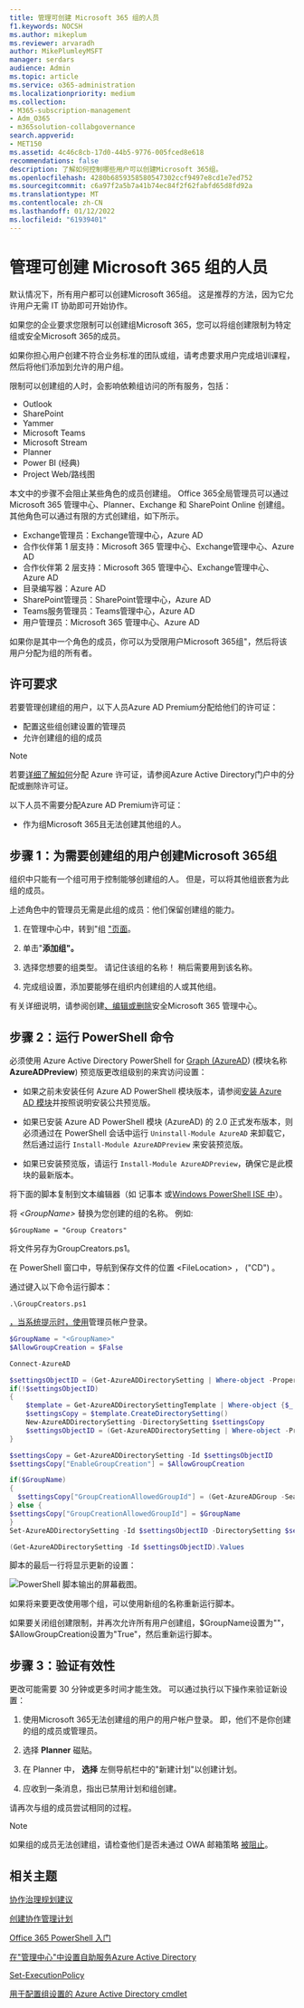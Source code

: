 ```yaml
---
title: 管理可创建 Microsoft 365 组的人员
f1.keywords: NOCSH
ms.author: mikeplum
ms.reviewer: arvaradh
author: MikePlumleyMSFT
manager: serdars
audience: Admin
ms.topic: article
ms.service: o365-administration
ms.localizationpriority: medium
ms.collection:
- M365-subscription-management
- Adm_O365
- m365solution-collabgovernance
search.appverid:
- MET150
ms.assetid: 4c46c8cb-17d0-44b5-9776-005fced8e618
recommendations: false
description: 了解如何控制哪些用户可以创建Microsoft 365组。
ms.openlocfilehash: 4280b6859358580547302ccf9497e8cd1e7ed752
ms.sourcegitcommit: c6a97f2a5b7a41b74ec84f2f62fabfd65d8fd92a
ms.translationtype: MT
ms.contentlocale: zh-CN
ms.lasthandoff: 01/12/2022
ms.locfileid: "61939401"
---
```

# <a name="manage-who-can-create-microsoft-365-groups"></a>管理可创建 Microsoft 365 组的人员

默认情况下，所有用户都可以创建Microsoft 365组。 这是推荐的方法，因为它允许用户无需 IT 协助即可开始协作。

如果您的企业要求您限制可以创建组Microsoft 365，您可以将组创建限制为特定组或安全Microsoft 365的成员。

如果你担心用户创建不符合业务标准的团队或组，请考虑要求用户完成培训课程，然后将他们添加到允许的用户组。

限制可以创建组的人时，会影响依赖组访问的所有服务，包括：

- Outlook
- SharePoint
- Yammer
- Microsoft Teams
- Microsoft Stream
- Planner
- Power BI (经典) 
- Project Web/路线图

本文中的步骤不会阻止某些角色的成员创建组。 Office 365全局管理员可以通过 Microsoft 365 管理中心、Planner、Exchange 和 SharePoint Online 创建组。 其他角色可以通过有限的方式创建组，如下所示。

- Exchange管理员：Exchange管理中心，Azure AD
- 合作伙伴第 1 层支持：Microsoft 365 管理中心、Exchange管理中心、Azure AD
- 合作伙伴第 2 层支持：Microsoft 365 管理中心、Exchange管理中心、Azure AD
- 目录编写器：Azure AD
- SharePoint管理员：SharePoint管理中心，Azure AD
- Teams服务管理员：Teams管理中心，Azure AD
- 用户管理员：Microsoft 365 管理中心、Azure AD

如果你是其中一个角色的成员，你可以为受限用户Microsoft 365组"，然后将该用户分配为组的所有者。

## <a name="licensing-requirements"></a>许可要求

若要管理创建组的用户，以下人员Azure AD Premium分配给他们的许可证：

- 配置这些组创建设置的管理员
- 允许创建组的组的成员

> [!NOTE]
> 若要[详细了解如何](/azure/active-directory/fundamentals/license-users-groups)分配 Azure 许可证，请参阅Azure Active Directory门户中的分配或删除许可证。

以下人员不需要分配Azure AD Premium许可证：

- 作为组Microsoft 365且无法创建其他组的人。

## <a name="step-1-create-a-group-for-users-who-need-to-create-microsoft-365-groups"></a>步骤 1：为需要创建组的用户创建Microsoft 365组

组织中只能有一个组可用于控制能够创建组的人。 但是，可以将其他组嵌套为此组的成员。

上述角色中的管理员无需是此组的成员：他们保留创建组的能力。

1. 在管理中心中，转到"组 ["页面](https://admin.microsoft.com/adminportal/home#/groups)。

2. 单击"**添加组"。**

3. 选择您想要的组类型。 请记住该组的名称！ 稍后需要用到该名称。

4. 完成组设置，添加要能够在组织内创建组的人或其他组。

有关详细说明，请参阅创建[、编辑或删除](../admin/email/create-edit-or-delete-a-security-group.md)安全Microsoft 365 管理中心。

## <a name="step-2-run-powershell-commands"></a>步骤 2：运行 PowerShell 命令

必须使用 Azure Active Directory PowerShell for [Graph (AzureAD](/powershell/azure/active-directory/install-adv2))  (模块名称 **AzureADPreview**) 预览版更改组级别的来宾访问设置：

- 如果之前未安装任何 Azure AD PowerShell 模块版本，请参阅[安装 Azure AD 模块](/powershell/azure/active-directory/install-adv2?preserve-view=true&view=azureadps-2.0-preview)并按照说明安装公共预览版。

- 如果已安装 Azure AD PowerShell 模块 (AzureAD) 的 2.0 正式发布版本，则必须通过在 PowerShell 会话中运行 `Uninstall-Module AzureAD` 来卸载它，然后通过运行 `Install-Module AzureADPreview` 来安装预览版。

- 如果已安装预览版，请运行 `Install-Module AzureADPreview`，确保它是此模块的最新版本。

将下面的脚本复制到文本编辑器（如 记事本 或[Windows PowerShell ISE 中](/powershell/scripting/components/ise/introducing-the-windows-powershell-ise)）。

将 *\<GroupName\>* 替换为您创建的组的名称。 例如: 

`$GroupName = "Group Creators"`

将文件另存为GroupCreators.ps1。

在 PowerShell 窗口中，导航到保存文件的位置 \<FileLocation\> ， ("CD") 。

通过键入以下命令运行脚本：

`.\GroupCreators.ps1`

[，当系统提示时，使用](../enterprise/connect-to-microsoft-365-powershell.md#step-2-connect-to-azure-ad-for-your-microsoft-365-subscription)管理员帐户登录。

```PowerShell
$GroupName = "<GroupName>"
$AllowGroupCreation = $False

Connect-AzureAD

$settingsObjectID = (Get-AzureADDirectorySetting | Where-object -Property Displayname -Value "Group.Unified" -EQ).id
if(!$settingsObjectID)
{
    $template = Get-AzureADDirectorySettingTemplate | Where-object {$_.displayname -eq "group.unified"}
    $settingsCopy = $template.CreateDirectorySetting()
    New-AzureADDirectorySetting -DirectorySetting $settingsCopy
    $settingsObjectID = (Get-AzureADDirectorySetting | Where-object -Property Displayname -Value "Group.Unified" -EQ).id
}

$settingsCopy = Get-AzureADDirectorySetting -Id $settingsObjectID
$settingsCopy["EnableGroupCreation"] = $AllowGroupCreation

if($GroupName)
{
  $settingsCopy["GroupCreationAllowedGroupId"] = (Get-AzureADGroup -SearchString $GroupName).objectid
} else {
$settingsCopy["GroupCreationAllowedGroupId"] = $GroupName
}
Set-AzureADDirectorySetting -Id $settingsObjectID -DirectorySetting $settingsCopy

(Get-AzureADDirectorySetting -Id $settingsObjectID).Values
```

脚本的最后一行将显示更新的设置：

![PowerShell 脚本输出的屏幕截图。](../media/952cd982-5139-4080-9add-24bafca0830c.png)

如果将来要更改使用哪个组，可以使用新组的名称重新运行脚本。

如果要关闭组创建限制，并再次允许所有用户创建组，$GroupName设置为""，$AllowGroupCreation设置为"True"，然后重新运行脚本。

## <a name="step-3-verify-that-it-works"></a>步骤 3：验证有效性

更改可能需要 30 分钟或更多时间才能生效。 可以通过执行以下操作来验证新设置：

1. 使用Microsoft 365无法创建组的用户的用户帐户登录。 即，他们不是你创建的组的成员或管理员。

2. 选择 **Planner** 磁贴。

3. 在 Planner 中， **选择** 左侧导航栏中的"新建计划"以创建计划。

4. 应收到一条消息，指出已禁用计划和组创建。

请再次与组的成员尝试相同的过程。

> [!NOTE]
> 如果组的成员无法创建组，请检查他们是否未通过 OWA 邮箱策略 [被阻止](/powershell/module/exchange/set-owamailboxpolicy)。

## <a name="related-topics"></a>相关主题

[协作治理规划建议](collaboration-governance-overview.md#collaboration-governance-planning-recommendations)

[创建协作管理计划](collaboration-governance-first.md)

[Office 365 PowerShell 入门](../enterprise/getting-started-with-microsoft-365-powershell.md)

[在"管理中心"中设置自助服务Azure Active Directory](/azure/active-directory/users-groups-roles/groups-self-service-management)

[Set-ExecutionPolicy](/powershell/module/microsoft.powershell.security/set-executionpolicy)

[用于配置组设置的 Azure Active Directory cmdlet](/azure/active-directory/users-groups-roles/groups-settings-cmdlets)
